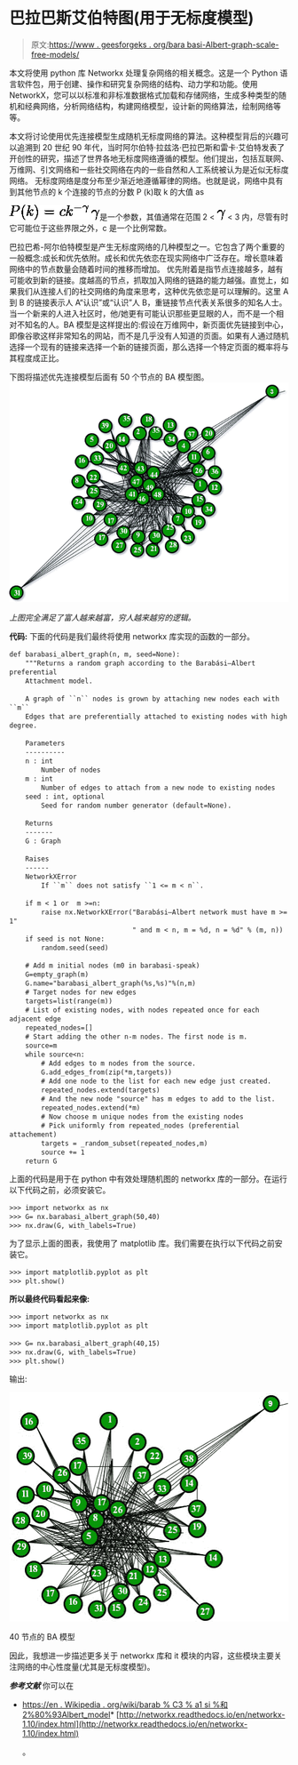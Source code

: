 # 巴拉巴斯艾伯特图(用于无标度模型)

> 原文:[https://www . geesforgeks . org/bara basi-Albert-graph-scale-free-models/](https://www.geeksforgeeks.org/barabasi-albert-graph-scale-free-models/)

本文将使用 python 库 Networkx 处理复杂网络的相关概念。这是一个 Python 语言软件包，用于创建、操作和研究复杂网络的结构、动力学和功能。使用 NetworkX，您可以以标准和非标准数据格式加载和存储网络，生成多种类型的随机和经典网络，分析网络结构，构建网络模型，设计新的网络算法，绘制网络等等。

本文将讨论使用优先连接模型生成随机无标度网络的算法。这种模型背后的兴趣可以追溯到 20 世纪 90 年代，当时阿尔伯特·拉兹洛·巴拉巴斯和雷卡·艾伯特发表了开创性的研究，描述了世界各地无标度网络遵循的模型。他们提出，包括互联网、万维网、引文网络和一些社交网络在内的一些自然和人工系统被认为是近似无标度网络。
无标度网络是度分布至少渐近地遵循幂律的网络。也就是说，网络中具有到其他节点的 k 个连接的节点的分数 P (k)取 k 的大值 as

![P(k)=ck^{-\gamma }](img/3b014ae2a69255b039451a688cfc7c0f.png "Rendered by QuickLaTeX.com")
![\gamma](img/200c584eb44b8b9de7e8ec7c11208361.png "Rendered by QuickLaTeX.com")是一个参数，其值通常在范围 2 < ![\gamma](img/200c584eb44b8b9de7e8ec7c11208361.png "Rendered by QuickLaTeX.com") < 3 内，尽管有时它可能位于这些界限之外，c 是一个比例常数。

巴拉巴希-阿尔伯特模型是产生无标度网络的几种模型之一。它包含了两个重要的一般概念:成长和优先依附。成长和优先依恋在现实网络中广泛存在。增长意味着网络中的节点数量会随着时间的推移而增加。
优先附着是指节点连接越多，越有可能收到新的链接。度越高的节点，抓取加入网络的链路的能力越强。直觉上，如果我们从连接人们的社交网络的角度来思考，这种优先依恋是可以理解的。这里 A 到 B 的链接表示人 A“认识”或“认识”人 B，重链接节点代表关系很多的知名人士。当一个新来的人进入社区时，他/她更有可能认识那些更显眼的人，而不是一个相对不知名的人。BA 模型是这样提出的:假设在万维网中，新页面优先链接到中心，即像谷歌这样非常知名的网站，而不是几乎没有人知道的页面。如果有人通过随机选择一个现有的链接来选择一个新的链接页面，那么选择一个特定页面的概率将与其程度成正比。

下图将描述优先连接模型后面有 50 个节点的 BA 模型图。![Barabasi Albert Graph for Scale Free Models](img/947e094cfed899be52e8c97961ca1873.png)

*上图完全满足了富人越来越富，穷人越来越穷的逻辑。*

**代码:**
下面的代码是我们最终将使用 networkx 库实现的函数的一部分。

```
def barabasi_albert_graph(n, m, seed=None):
    """Returns a random graph according to the Barabási–Albert preferential
    Attachment model.

    A graph of ``n`` nodes is grown by attaching new nodes each with ``m``
    Edges that are preferentially attached to existing nodes with high degree.

    Parameters
    ----------
    n : int
        Number of nodes
    m : int
        Number of edges to attach from a new node to existing nodes
    seed : int, optional
        Seed for random number generator (default=None).

    Returns
    -------
    G : Graph

    Raises
    ------
    NetworkXError
        If ``m`` does not satisfy ``1 <= m < n``.

    if m < 1 or  m >=n:
        raise nx.NetworkXError("Barabási–Albert network must have m >= 1"
                               " and m < n, m = %d, n = %d" % (m, n))
    if seed is not None:
        random.seed(seed)

    # Add m initial nodes (m0 in barabasi-speak)
    G=empty_graph(m)
    G.name="barabasi_albert_graph(%s,%s)"%(n,m)
    # Target nodes for new edges
    targets=list(range(m))
    # List of existing nodes, with nodes repeated once for each adjacent edge
    repeated_nodes=[]
    # Start adding the other n-m nodes. The first node is m.
    source=m
    while source<n:
        # Add edges to m nodes from the source.
        G.add_edges_from(zip(*m,targets))
        # Add one node to the list for each new edge just created.
        repeated_nodes.extend(targets)
        # And the new node "source" has m edges to add to the list.
        repeated_nodes.extend(*m)
        # Now choose m unique nodes from the existing nodes
        # Pick uniformly from repeated_nodes (preferential attachement)
        targets = _random_subset(repeated_nodes,m)
        source += 1
    return G
```

上面的代码是用于在 python 中有效处理随机图的 networkx 库的一部分。在运行以下代码之前，必须安装它。

```
>>> import networkx as nx
>>> G= nx.barabasi_albert_graph(50,40)
>>> nx.draw(G, with_labels=True)
```

为了显示上面的图表，我使用了 matplotlib 库。我们需要在执行以下代码之前安装它。

```
>>> import matplotlib.pyplot as plt
>>> plt.show()
```

**所以最终代码看起来像:**

```
>>> import networkx as nx
>>> import matplotlib.pyplot as plt

>>> G= nx.barabasi_albert_graph(40,15)
>>> nx.draw(G, with_labels=True)
>>> plt.show()
```

输出:

![Barabasi Albert Graph for 40 Nodes](img/c0d6f481fdf2d6170ad6c211962c4683.png)

40 节点的 BA 模型

因此，我想进一步描述更多关于 networkx 库和 it 模块的内容，这些模块主要关注网络的中心性度量(尤其是无标度模型)。

***参考文献***
你可以在

*   [https://en . Wikipedia . org/wiki/barab % C3 % a1 si %和 2%80%93Albert_model](https://en.wikipedia.org/wiki/Barab%C3%A1si%E2%80%93Albert_model)*   [http://networkx.readthedocs.io/en/networkx-1.10/index.html](http://networkx.readthedocs.io/en/networkx-1.10/index.html)

    。